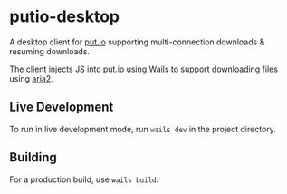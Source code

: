# putio-desktop
A desktop client for [put.io](https://put.io) supporting multi-connection downloads & resuming downloads.

The client injects JS into put.io using [Wails](https://github.com/wailsapp/wails) to support downloading files using [aria2](https://aria2.github.io).

## Live Development
To run in live development mode, run `wails dev` in the project directory.

## Building
For a production build, use `wails build`.

